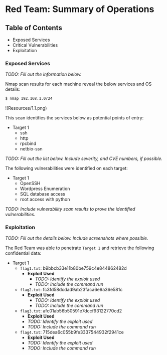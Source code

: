 # Red Team: Summary of Operations

## Table of Contents
- Exposed Services
- Critical Vulnerabilities
- Exploitation

### Exposed Services
_TODO: Fill out the information below._

Nmap scan results for each machine reveal the below services and OS details:

```bash
$ nmap 192.168.1.0/24
```
!(Resources/1.1.png)


This scan identifies the services below as potential points of entry:
- Target 1
  - ssh
  - http
  - rpcbind
  - netbio-ssn

_TODO: Fill out the list below. Include severity, and CVE numbers, if possible._

The following vulnerabilities were identified on each target:
- Target 1
  - OpenSSH
  - Wordpress Enumeration
  - SQL database access
  - root access with python

_TODO: Include vulnerability scan results to prove the identified vulnerabilities._

### Exploitation
_TODO: Fill out the details below. Include screenshots where possible._

The Red Team was able to penetrate `Target 1` and retrieve the following confidential data:
- Target 1
  - `flag1.txt`: b9bbcb33e11b80be759c4e844862482d
    - **Exploit Used**
      - _TODO: Identify the exploit used_
      - _TODO: Include the command run_
  - `flag2.txt`: fc3fd58dcdad9ab23faca6e9a36e581c
    - **Exploit Used**
      - _TODO: Identify the exploit used_
      - _TODO: Include the command run_
  - `flag3.txt`: afc01ab56b50591e7dccf93122770cd2
      - **Exploit Used**
      - _TODO: Identify the exploit used_
      - _TODO: Include the command run_
  - `flag4.txt`: 715dea6c055b9fe3337544932f2941ce
      - **Exploit Used**
      - _TODO: Identify the exploit used_
      - _TODO: Include the command run_

